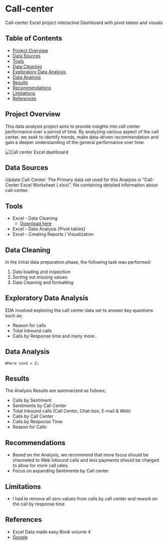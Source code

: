 # Call-center
Call-center Excel project interactive Dashboard with pivot tables  and visuals
## Table of Contents
- [Project Overview](#project-overview)
- [Data Sources](#data-sources)
- [Tools](#tools)
- [Data Cleaning](#data-cleaning)
- [Exploratory Data Analysis](#exploratory-data-analysis)
- [Data Analysis](#data-analysis)
- [Results](#results)
- [Recommendations](#recommendations)
- [Limitations](#limitations)
- [References](#references)
## Project Overview
This data analysis project aims to provide insights into call center performance over a period of time. By analyzing various aspect of the call center, we seek to identify trends, make data-driven recommendation and gain a deeper understanding of the general performance over time.

![Call center Excel dashboard](https://github.com/user-attachments/assets/8515cee9-7794-434d-b294-b07cf8cf7fd0)

## Data Sources
Update Call-Center: The Primary data set used for this Analysis is “Call-Center Excel Worksheet (.xlsx)”. file containing detailed information about call-center.
## Tools
- Excel - Data Cleaning 
     - [Download here](https://microsoft.com)
- Excel – Data Analysis [Pivot tables]
- Excel – Creating Reports / Visualization
## Data Cleaning
In the initial data preparation phase, the following task was performed:
1. Data loading and inspection
2. Sorting out missing values
3. Data Cleaning and formatting
## Exploratory Data Analysis
EDA involved exploring the call center data set to answer key questions such as;
- Reason for calls
- Total Inbound calls
- Calls by Response time and many more..
## Data Analysis
```Select = from Table 
Where cond = 2;
```
## Results
The Analysis Results are summarized as follows;
- Calls by Sentiment
- Sentiments by Call Center
- Total Inbound calls (Call Center, Chat-box, E-mail & Web)
- Calls by Call Center
- Calls by Response Time
- Reason for Calls
## Recommendations 
- Based on the Analysis, we recommend that more focus should be channeled to Web Inbound calls and less payments should be charged to allow for more call rates.
- Focus on expanding Sentiments by Call center
## Limitations
- I had to remove all zero values from calls by call center and rework on the call by response time
## References 
- Excel Data made easy Book volume 4
- [Google](https://google.com)
  
